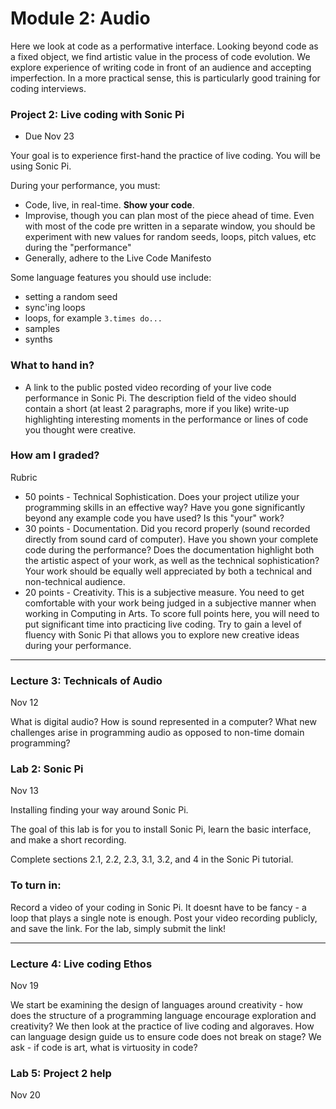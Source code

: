 # Module 2: Audio


Here we look at code as a performative interface. 
Looking beyond code as a fixed object, we find artistic value in the process of code evolution.
We explore experience of writing code in front of an audience and accepting imperfection.
In a more practical sense, this is particularly good training for coding interviews.

<a name="project2"></a>

### Project 2: Live coding with Sonic Pi

- Due Nov 23

Your goal is to experience first-hand the practice of live coding.
You will be using Sonic Pi. 

During your performance, you must:

- Code, live, in real-time. **Show your code**.
- Improvise, though you can plan most of the piece ahead of time. Even with most of the code pre written in a separate window, you should be experiment with new values for random seeds, loops, pitch values, etc during the "performance"
- Generally, adhere to the Live Code Manifesto

Some language features you should use include:

- setting a random seed
- sync'ing loops
- loops, for example ```3.times do...```
- samples
- synths

### What to hand in?

- A link to the public posted video recording of your live code performance in Sonic Pi. The description field of the video should contain a short (at least 2 paragraphs, more if you like) write-up highlighting interesting moments in the performance or lines of code you thought were creative.

### How am I graded?

Rubric

- 50 points - Technical Sophistication. Does your project utilize your programming skills in an effective way? Have you gone significantly beyond any example code you have used? Is this "your" work?
- 30 points - Documentation. Did you record properly (sound recorded directly from sound card of computer). Have you shown your complete code during the performance? 
Does the documentation highlight both the artistic aspect of your work, as well as the technical sophistication? Your work should be equally well appreciated by both a technical and non-technical audience. 
- 20 points - Creativity. This is a subjective measure. You need to get comfortable with your work being judged in a subjective manner when working in Computing in Arts. To score full points here, you will need to put significant time into practicing live coding. Try to gain a level of fluency with Sonic Pi that allows you to explore new creative ideas during your performance.


<hr> 

### Lecture 3: Technicals of Audio 

Nov 12

What is digital audio? How is sound represented in a computer?
What new challenges arise in programming audio as opposed to non-time domain programming?

<a name="lab2"></a>

### Lab 2: Sonic Pi

Nov 13

Installing finding your way around Sonic Pi.

The goal of this lab is for you to install Sonic Pi, learn the basic interface, and make a short recording. 

Complete sections 2.1, 2.2, 2.3, 3.1, 3.2, and 4 in the Sonic Pi tutorial.

### To turn in:

Record a video of your coding in Sonic Pi. It doesnt have to be fancy - a loop that plays a single note is enough. Post your video recording publicly, and save the link. For the lab, simply submit the link!

<hr>

### Lecture 4: Live coding Ethos

Nov 19

We start be examining the design of languages around creativity - how does the structure of a programming language encourage exploration and creativity?
We then look at the practice of live coding and algoraves.
How can language design guide us to ensure code does not break on stage?
We ask - if code is art, what is virtuosity in code?


### Lab 5: Project 2 help

Nov 20

